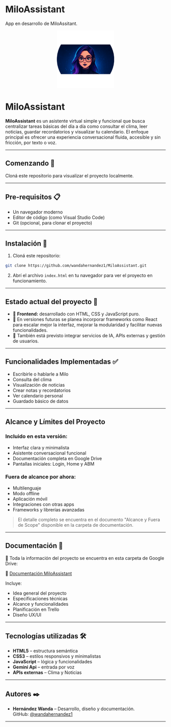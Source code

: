 # MiloAssistant
App en desarrollo de MiloAssitant.

<p align="center">
  <img src="milo-avatar.png" alt="MiloAssistant Logo" width="180"/>
</p>

# MiloAssistant

**MiloAssistant** es un asistente virtual simple y funcional que busca centralizar tareas básicas del día a día como consultar el clima, leer noticias, guardar recordatorios y visualizar tu calendario. El enfoque principal es ofrecer una experiencia conversacional fluida, accesible y sin fricción, por texto o voz.

---

## Comenzando 🚀

Cloná este repositorio para visualizar el proyecto localmente.

---

## Pre-requisitos 📋

- Un navegador moderno
- Editor de código (como Visual Studio Code)
- Git (opcional, para clonar el proyecto)

---

## Instalación 🔧

1. Cloná este repositorio:
```bash
git clone https://github.com/wandahernandez1/MiloAssistant.git
```

2. Abrí el archivo `index.html` en tu navegador para ver el proyecto en funcionamiento.

---

## Estado actual del proyecto 📌

- 🔧 **Frontend:** desarrollado con HTML, CSS y JavaScript puro.
- 🚧 En versiones futuras se planea incorporar frameworks como React para escalar mejor la interfaz, mejorar la modularidad y facilitar nuevas funcionalidades.
- 🧠 También está previsto integrar servicios de IA, APIs externas y gestión de usuarios.

---

## Funcionalidades Implementadas ✅

- Escribirle o hablarle a Milo
- Consulta del clima
- Visualización de noticias
- Crear notas y recordatorios
- Ver calendario personal
- Guardado básico de datos

---

## Alcance y Límites del Proyecto

### Incluido en esta versión:
- Interfaz clara y minimalista
- Asistente conversacional funcional
- Documentación completa en Google Drive
- Pantallas iniciales: Login, Home y ABM

### Fuera de alcance por ahora:
- Multilenguaje
- Modo offline
- Aplicación móvil
- Integraciones con otras apps
- Frameworks y librerías avanzadas

> El detalle completo se encuentra en el documento "Alcance y Fuera de Scope" disponible en la carpeta de documentación.

---

## Documentación 📖

📂 Toda la información del proyecto se encuentra en esta carpeta de Google Drive:

🔗 [Documentación MiloAssistant](https://drive.google.com/drive/folders/1xCoDO6abJ6QdbuvSIzRi-Lvd6tnGOmXh?usp=drive_link)

Incluye:

- Idea general del proyecto
- Especificaciones técnicas
- Alcance y funcionalidades
- Planificación en Trello
- Diseño UX/UI

---

## Tecnologías utilizadas 🛠️

- **HTML5** – estructura semántica
- **CSS3** – estilos responsivos y minimalistas
- **JavaScript** – lógica y funcionalidades
- **Gemini Api** – entrada por voz
- **APIs externas** – Clima y Noticias

---

## Autores ✒️

- **Hernández Wanda** – Desarrollo, diseño y documentación.  
  GitHub: [@wandahernandez1](https://github.com/wandahernandez1)

---

